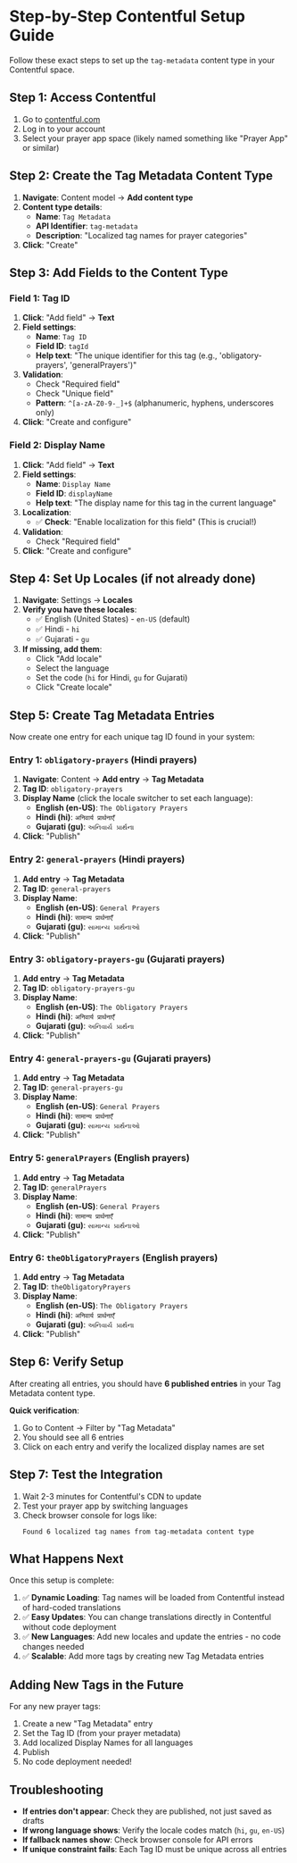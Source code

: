# Step-by-Step Contentful Setup Guide

Follow these exact steps to set up the `tag-metadata` content type in your Contentful space.

## Step 1: Access Contentful

1. Go to [contentful.com](https://www.contentful.com)
2. Log in to your account
3. Select your prayer app space (likely named something like "Prayer App" or similar)

## Step 2: Create the Tag Metadata Content Type

1. **Navigate**: Content model → **Add content type**
2. **Content type details**:
    - **Name**: `Tag Metadata`
    - **API Identifier**: `tag-metadata`
    - **Description**: "Localized tag names for prayer categories"
3. **Click**: "Create"

## Step 3: Add Fields to the Content Type

### Field 1: Tag ID

1. **Click**: "Add field" → **Text**
2. **Field settings**:
    - **Name**: `Tag ID`
    - **Field ID**: `tagId`
    - **Help text**: "The unique identifier for this tag (e.g., 'obligatory-prayers', 'generalPrayers')"
3. **Validation**:
    - Check "Required field"
    - Check "Unique field"
    - **Pattern**: `^[a-zA-Z0-9-_]+$` (alphanumeric, hyphens, underscores only)
4. **Click**: "Create and configure"

### Field 2: Display Name

1. **Click**: "Add field" → **Text**
2. **Field settings**:
    - **Name**: `Display Name`
    - **Field ID**: `displayName`
    - **Help text**: "The display name for this tag in the current language"
3. **Localization**:
    - ✅ **Check**: "Enable localization for this field" (This is crucial!)
4. **Validation**:
    - Check "Required field"
5. **Click**: "Create and configure"

## Step 4: Set Up Locales (if not already done)

1. **Navigate**: Settings → **Locales**
2. **Verify you have these locales**:
    - ✅ English (United States) - `en-US` (default)
    - ✅ Hindi - `hi`
    - ✅ Gujarati - `gu`
3. **If missing, add them**:
    - Click "Add locale"
    - Select the language
    - Set the code (`hi` for Hindi, `gu` for Gujarati)
    - Click "Create locale"

## Step 5: Create Tag Metadata Entries

Now create one entry for each unique tag ID found in your system:

### Entry 1: `obligatory-prayers` (Hindi prayers)

1. **Navigate**: Content → **Add entry** → **Tag Metadata**
2. **Tag ID**: `obligatory-prayers`
3. **Display Name** (click the locale switcher to set each language):
    - **English (en-US)**: `The Obligatory Prayers`
    - **Hindi (hi)**: `अनिवार्य प्रार्थनाएँ`
    - **Gujarati (gu)**: `અનિવાર્ય પ્રાર્થના`
4. **Click**: "Publish"

### Entry 2: `general-prayers` (Hindi prayers)

1. **Add entry** → **Tag Metadata**
2. **Tag ID**: `general-prayers`
3. **Display Name**:
    - **English (en-US)**: `General Prayers`
    - **Hindi (hi)**: `सामान्य प्रार्थनाएँ`
    - **Gujarati (gu)**: `સામાન્ય પ્રાર્થનાઓ`
4. **Click**: "Publish"

### Entry 3: `obligatory-prayers-gu` (Gujarati prayers)

1. **Add entry** → **Tag Metadata**
2. **Tag ID**: `obligatory-prayers-gu`
3. **Display Name**:
    - **English (en-US)**: `The Obligatory Prayers`
    - **Hindi (hi)**: `अनिवार्य प्रार्थनाएँ`
    - **Gujarati (gu)**: `અનિવાર્ય પ્રાર્થના`
4. **Click**: "Publish"

### Entry 4: `general-prayers-gu` (Gujarati prayers)

1. **Add entry** → **Tag Metadata**
2. **Tag ID**: `general-prayers-gu`
3. **Display Name**:
    - **English (en-US)**: `General Prayers`
    - **Hindi (hi)**: `सामान्य प्रार्थनाएँ`
    - **Gujarati (gu)**: `સામાન્ય પ્રાર્થનાઓ`
4. **Click**: "Publish"

### Entry 5: `generalPrayers` (English prayers)

1. **Add entry** → **Tag Metadata**
2. **Tag ID**: `generalPrayers`
3. **Display Name**:
    - **English (en-US)**: `General Prayers`
    - **Hindi (hi)**: `सामान्य प्रार्थनाएँ`
    - **Gujarati (gu)**: `સામાન્ય પ્રાર્થનાઓ`
4. **Click**: "Publish"

### Entry 6: `theObligatoryPrayers` (English prayers)

1. **Add entry** → **Tag Metadata**
2. **Tag ID**: `theObligatoryPrayers`
3. **Display Name**:
    - **English (en-US)**: `The Obligatory Prayers`
    - **Hindi (hi)**: `अनिवार्य प्रार्थनाएँ`
    - **Gujarati (gu)**: `અનિવાર્ય પ્રાર્થના`
4. **Click**: "Publish"

## Step 6: Verify Setup

After creating all entries, you should have **6 published entries** in your Tag Metadata content type.

**Quick verification**:

1. Go to Content → Filter by "Tag Metadata"
2. You should see all 6 entries
3. Click on each entry and verify the localized display names are set

## Step 7: Test the Integration

1. Wait 2-3 minutes for Contentful's CDN to update
2. Test your prayer app by switching languages
3. Check browser console for logs like:
    ```
    Found 6 localized tag names from tag-metadata content type
    ```

## What Happens Next

Once this setup is complete:

1. ✅ **Dynamic Loading**: Tag names will be loaded from Contentful instead of hard-coded translations
2. ✅ **Easy Updates**: You can change translations directly in Contentful without code deployment
3. ✅ **New Languages**: Add new locales and update the entries - no code changes needed
4. ✅ **Scalable**: Add more tags by creating new Tag Metadata entries

## Adding New Tags in the Future

For any new prayer tags:

1. Create a new "Tag Metadata" entry
2. Set the Tag ID (from your prayer metadata)
3. Add localized Display Names for all languages
4. Publish
5. No code deployment needed!

## Troubleshooting

-   **If entries don't appear**: Check they are published, not just saved as drafts
-   **If wrong language shows**: Verify the locale codes match (`hi`, `gu`, `en-US`)
-   **If fallback names show**: Check browser console for API errors
-   **If unique constraint fails**: Each Tag ID must be unique across all entries
